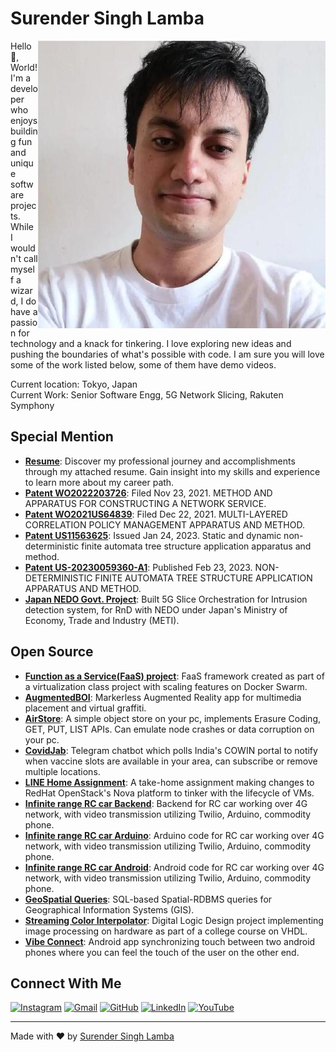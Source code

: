 # Surender Singh Lamba

<div style="float: right;">
    <img src="assets/profile.jpeg" alt="Profile Picture">
</div>

Hello 👋, World!  
I'm a developer who enjoys building fun and unique software projects. While I wouldn't call myself a wizard, I do have a passion for technology and a knack for tinkering. I love exploring new ideas and pushing the boundaries of what's possible with code. I am sure you will love some of the work listed below, some of them have demo videos.

Current location: Tokyo, Japan  
Current Work: Senior Software Engg, 5G Network Slicing, Rakuten Symphony

## Special Mention

- **[Resume](https://github.com/surender7522/surender7522/blob/8a1afb8d0ea3140a2d3680a1059ab8ae2ec6d0c7/TechnicalResume-may23.pdf)**: Discover my professional journey and accomplishments through my attached resume. Gain insight into my skills and experience to learn more about my career path.
- **[Patent WO2022203726](https://worldwide.espacenet.com/publicationDetails/biblio?FT=D&date=20220929&DB=EPODOC&locale=en_EP&CC=WO&NR=2022203726A1&KC=A1&ND=5#)**: Filed Nov 23, 2021. METHOD AND APPARATUS FOR CONSTRUCTING A NETWORK SERVICE.
- **[Patent WO2021US64839](https://worldwide.espacenet.com/publicationDetails/biblio?FT=D&date=20230126&DB=EPODOC&locale=en_EP&CC=WO&NR=2023003588A1&KC=A1&ND=5)**: Filed Dec 22, 2021. MULTI-LAYERED CORRELATION POLICY MANAGEMENT APPARATUS AND METHOD.
- **[Patent US11563625](https://image-ppubs.uspto.gov/dirsearch-public/print/downloadPdf/11563625)**: Issued Jan 24, 2023. Static and dynamic non-deterministic finite automata tree structure application apparatus and method.
- **[Patent US-20230059360-A1](https://image-ppubs.uspto.gov/dirsearch-public/print/downloadPdf/20230059360)**: Published Feb 23, 2023. NON-DETERMINISTIC FINITE AUTOMATA TREE STRUCTURE APPLICATION APPARATUS AND METHOD.
- **[Japan NEDO Govt. Project](https://corp.mobile.rakuten.co.jp/innovation/technology/network-slice-orchestration/?l-id=corp_top_network-slice-orchestration)**: Built 5G Slice Orchestration for Intrusion detection system, for RnD with NEDO under Japan's Ministry of Economy, Trade and Industry (METI).

## Open Source

- **[Function as a Service(FaaS) project](https://github.com/surender7522/IITBFaaS)**: FaaS framework created as part of a virtualization class project with scaling features on Docker Swarm.
- **[AugmentedBOI](https://github.com/surender7522/augmentedBOI)**: Markerless Augmented Reality app for multimedia placement and virtual graffiti.
- **[AirStore](https://github.com/surender7522/AirStore)**: A simple object store on your pc, implements Erasure Coding, GET, PUT, LIST APIs. Can emulate node crashes or data corruption on your pc.
- **[CovidJab](https://github.com/surender7522/covidjab)**: Telegram chatbot which polls India's COWIN portal to notify when vaccine slots are available in your area, can subscribe or remove multiple locations.
- **[LINE Home Assignment](https://github.com/surender7522/LineAssignment)**: A take-home assignment making changes to RedHat OpenStack's Nova platform to tinker with the lifecycle of VMs.
- **[Infinite range RC car Backend](https://github.com/surender7522/planetrc-backend)**: Backend for RC car working over 4G network, with video transmission utilizing Twilio, Arduino, commodity phone.
- **[Infinite range RC car Arduino](https://github.com/surender7522/planetrc-arduino)**: Arduino code for RC car working over 4G network, with video transmission utilizing Twilio, Arduino, commodity phone.
- **[Infinite range RC car Android](https://github.com/surender7522/planetrc-android)**: Android code for RC car working over 4G network, with video transmission utilizing Twilio, Arduino, commodity phone.
- **[GeoSpatial Queries](https://github.com/surender7522/GeoSpatialQueries)**: SQL-based Spatial-RDBMS queries for Geographical Information Systems (GIS).
- **[Streaming Color Interpolator](https://github.com/surender7522/StreamingColorInterpolator)**: Digital Logic Design project implementing image processing on hardware as part of a college course on VHDL.
- **[Vibe Connect](https://github.com/surender7522/VibeConnect)**: Android app synchronizing touch between two android phones where you can feel the touch of the user on the other end.

## Connect With Me

[![Instagram](https://img.icons8.com/doodle/40/000000/instagram-new--v2.png)](https://www.instagram.com/surender.alexios)
[![Gmail](https://img.icons8.com/doodle/40/000000/gmail-new.png)](mailto:sslamba10@gmail.com)
[![GitHub](https://img.icons8.com/doodle/40/000000/github--v1.png)](https://github.com/surender7522)
[![LinkedIn](https://img.icons8.com/doodle/40/000000/linkedin--v2.png)](https://www.linkedin.com/in/surender-singh-lamba-260069a6/)
[![YouTube](https://img.icons8.com/doodle/40/000000/youtube--v2.png)](https://www.youtube.com/@SurenderSinghLamba)

---

Made with ❤️ by [Surender Singh Lamba](https://github.com/surender7522)
